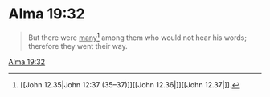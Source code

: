# Alma 19:32

> But there were <u>many</u>[^a] among them who would not hear his words; therefore they went their way.

[Alma 19:32](https://www.churchofjesuschrist.org/study/scriptures/bofm/alma/19?lang=eng&id=p32#p32)


[^a]: [[John 12.35|John 12:37 (35–37)]][[John 12.36|]][[John 12.37|]].  

